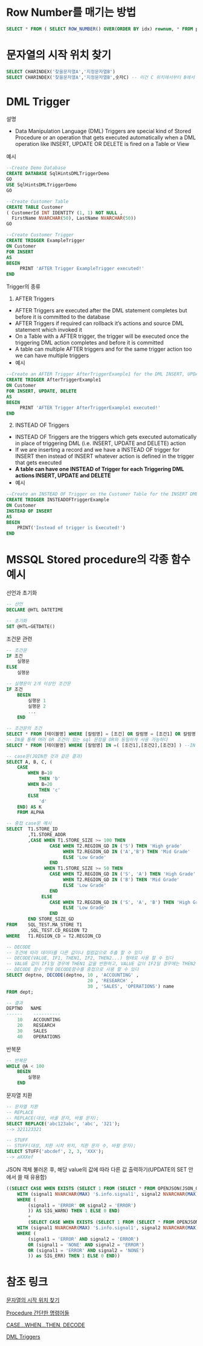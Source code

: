 # Row Number를 매기는 방법
```sql
SELECT * FROM ( SELECT ROW_NUMBER() OVER(ORDER BY idx) rownum, * FROM page_table ) page_table WHERE rownum BETWEEN 1 AND 20
```

# 문자열의 시작 위치 찾기
```sql
SELECT CHARINDEX('찾을문자열A','지정문자열B')
SELECT CHARINDEX('찾을문자열A','지정문자열B',숫자C) -- 이건 C 위치에서부터 B에서 A를 찾으라는 뜻
```

# DML Trigger

설명
- Data Manipulation Language (DML) Triggers are special kind of Stored Procedure or an operation that gets executed automatically when a DML operation like INSERT, UPDATE OR DELETE is fired on a Table or View

예시
```sql
--Create Demo Database
CREATE DATABASE SqlHintsDMLTriggerDemo
GO
USE SqlHintsDMLTriggerDemo
GO

--Create Customer Table
CREATE TABLE Customer 
( CustomerId INT IDENTITY (1, 1) NOT NULL ,
  FirstName NVARCHAR(50), LastName NVARCHAR(50))
GO

--Create Customer Trigger
CREATE TRIGGER ExampleTrigger
ON Customer
FOR INSERT
AS
BEGIN
     PRINT 'AFTER Trigger ExampleTrigger executed!'
END
```

Trigger의 종류

1. AFTER Triggers
- AFTER Triggers are executed after the DML statement completes but before it is committed to the database
- AFTER Triggers if required can rollback it’s actions and source DML statement which invoked it
- On a Table with a AFTER trigger, the trigger will be executed once the triggering DML action completes and before it is committed
- A table can multiple AFTER triggers and for the same trigger action too we can have multiple triggers
- 예시
```sql
--Create an AFTER Trigger AfterTriggerExample1 for the DML INSERT, UPDATE and DELETE OPERATION on the Customer table by executing the following script
CREATE TRIGGER AfterTriggerExample1
ON Customer
FOR INSERT, UPDATE, DELETE
AS
BEGIN
     PRINT 'AFTER Trigger AfterTriggerExample1 executed!'
END
```

2. INSTEAD OF Triggers
- INSTEAD OF Triggers are the triggers which gets executed automatically in place of triggering DML (i.e. INSERT, UPDATE and DELETE) action
- If we are inserting a record and we have a INSTEAD OF trigger for INSERT then instead of INSERT whatever action is defined in the trigger that gets executed
- **A table can have one INSTEAD of Trigger for each Triggering DML actions INSERT, UPDATE and DELETE**
- 예시
```sql
--Create an INSTEAD OF Trigger on the Customer Table for the INSERT DML operation by executing the following script
CREATE TRIGGER INSTEADOFTriggerExample 
ON Customer
INSTEAD OF INSERT
AS
BEGIN
    PRINT('Instead of trigger is Executed!')
END
```

# MSSQL Stored procedure의 각종 함수 예시

선언과 초기화
```sql
-- 선언
DECLARE @HTL DATETIME

-- 초기화
SET @HTL=GETDATE()
```

조건문 관련
```sql
-- 조건문
IF 조건
    실행문
ELSE
    실행문

-- 실행문이 2개 이상인 조건문
IF 조건
    BEGIN
        실행문 1
        실행문 2
        ...
    END

-- 조건문의 조건
SELECT * FROM [테이블명] WHERE [칼럼명] = [조건] OR 칼럼명 = [조건1] OR 칼럼명 = [조건2] OR 칼럼명 = [조건3] --OR
-- IN을 통해 여러 OR 조건이 있는 sql 문장을 OR와 동일하게 사용 가능하다
SELECT * FROM [테이블명] WHERE [칼럼명] IN =( [조건1],[조건2],[조건3] ) --IN

-- case문(JOIN한 것과 같은 결과)
SELECT A, B, C, (
    CASE
        WHEN B=10
            THEN 'b'
        WHEN B=20
            THEN 'c'
        ELSE
            'd'
    END) AS K
    FROM ALPHA

-- 중첩 case문 예시
SELECT  T1.STORE_ID
        ,T1.STORE_ADDR
        ,CASE WHEN T1.STORE_SIZE >= 100 THEN
                CASE WHEN T2.REGION_GD IN ('S') THEN 'High grade'
                     WHEN T2.REGION_GD IN ('A','B') THEN 'Mid Grade'
                     ELSE 'Low Grade'
                END
              WHEN T1.STORE_SIZE >= 50 THEN
                CASE WHEN T2.REGION_GD IN ('S', 'A') THEN 'High Grade'
                     WHEN T2.REGION_GD IN ('B') THEN 'Mid Grade'
                     ELSE 'Low Grade'
                END
             ELSE
                CASE WHEN T2.REGION_GD IN ('S', 'A', 'B') THEN 'High Grade'
                     ELSE 'Low Grade'
                END
        END STORE_SIZE_GD
FROM    SQL_TEST.MA_STORE T1
        ,SQL_TEST.CD_REGION T2
WHERE   T1.REGION_CD = T2.REGION_CD

-- DECODE
-- 조건에 따라 데이터를 다른 값이나 컬럼값으로 추출 할 수 있다
-- DECODE(VALUE, IF1, THEN1, IF2, THEN2...) 형태로 사용 할 수 있다
-- VALUE 값이 IF1일 경우에 THEN1 값을 반환하고, VALUE 값이 IF2일 경우에는 THEN2 값을 반환한다
-- DECODE 함수 안에 DECODE함수를 중첩으로 사용 할 수 있다
SELECT deptno, DECODE(deptno, 10 , 'ACCOUNTING' ,
                              20 , 'RESEARCH' ,
                              30 , 'SALES', 'OPERATIONS') name
FROM dept;

-- 결과
DEPTNO   NAME
------    ----------
    10    ACCOUNTING
    20    RESEARCH
    30    SALES
    40    OPERATIONS
```

반복문
```sql
-- 반복문
WHILE @A < 100
    BEGIN
        실행문
    END
```

문자열 치환
```sql
-- 문자열 치환
-- REPLACE
-- REPLACE(대상, 바꿀 문자, 바뀔 문자);
SELECT REPLACE('abc123abc', 'abc', '321');
--> 321123321

-- STUFF
-- STUFF(대상, 치환 시작 위치, 치환 문자 수, 바뀔 문자);
SELECT STUFF('abcdef', 2, 3, 'XXX');
--> aXXXef
```

JSON 객체 불러온 후, 해당 value의 값에 따라 다른 값 출력하기(UPDATE의 SET 안에서 쓸 때 유용함)
```sql
((SELECT CASE WHEN EXISTS (SELECT 1 FROM (SELECT * FROM OPENJSON(JSON_QUERY(dpd.dpc_led, '$.ledctrl_error'))
    WITH (signal1 NVARCHAR(MAX) '$.info.signal1', signal2 NVARCHAR(MAX) '$.info.signal2') 
    WHERE (
        (signal1 = 'ERROR' OR signal2 = 'ERROR')
        )) AS SIG_WARN) THEN 1 ELSE 0 END)
        +
        (SELECT CASE WHEN EXISTS (SELECT 1 FROM (SELECT * FROM OPENJSON(JSON_QUERY(dpd.dpc_led, '$.ledctrl_error'))
    WITH (signal1 NVARCHAR(MAX) '$.info.signal1', signal2 NVARCHAR(MAX) '$.info.signal2') 
    WHERE (
        (signal1 = 'ERROR' AND signal2 = 'ERROR') 
        OR (signal1 = 'NONE' AND signal2 = 'ERROR') 
        OR (signal1 = 'ERROR' AND signal2 = 'NONE')
        )) as SIG_ERR) THEN 1 ELSE 0 END))
```

# 참조 링크
[문자열의 시작 위치 찾기](https://kmj1107.tistory.com/entry/MSSQL-CharIndex-%EB%AC%B8%EC%9E%90%EC%97%B4%EC%9D%98-%EC%8B%9C%EC%9E%91-%EC%9C%84%EC%B9%98-%EC%B0%BE%EA%B8%B0)

[Procedure 간단한 명령어들](https://hklovecw.tistory.com/7)

[CASE...WHEN...THEN, DECODE](https://devbox.tistory.com/entry/DBMS-CASEWHENTHEN)

[DML Triggers](https://sqlhints.com/tag/cannot-create-trigger-because-an-instead-of-insert-trigger-already-exists-on-this-object/)